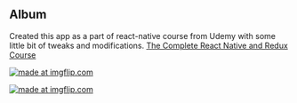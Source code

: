 ## Album

Created this app as a part of react-native course from Udemy with some little bit of tweaks and modifications. [The Complete React Native and Redux Course](https://www.udemy.com/the-complete-react-native-and-redux-course/)


<a href="https://imgflip.com/gif/1y3fh6"><img src="https://i.imgflip.com/1y3fh6.gif" title="made at imgflip.com"/></a>

<a href="https://imgflip.com/gif/1y3fpq"><img src="https://i.imgflip.com/1y3fpq.gif" title="made at imgflip.com"/></a>


